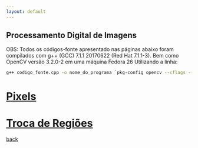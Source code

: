 ```yaml
---
layout: default
---
```


## Processamento Digital de Imagens
OBS: Todos os códigos-fonte apresentado nas páginas abaixo foram compilados com g++ (GCC) 7.1.1 20170622 (Red Hat 7.1.1-3). Bem como OpenCV versão 3.2.0-2 em uma máquina Fedora 26 Utilizando a linha:
```bash
g++ codigo_fonte.cpp -o nome_do_programa `pkg-config opencv --cflags --libs`
```
# [](#header-1) [Pixels](pixels)

# [](#header-2) [Troca de Regiões](trocaregioes)

[back](./)
